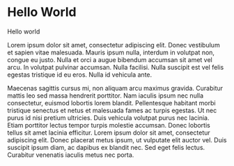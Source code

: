 # Hello World

Hello world

Lorem ipsum dolor sit amet, consectetur adipiscing elit. Donec vestibulum et sapien vitae malesuada. Mauris ipsum nulla, interdum in volutpat non, congue eu justo. Nulla et orci a augue bibendum accumsan sit amet vel arcu. In volutpat pulvinar accumsan. Nulla facilisi. Nulla suscipit est vel felis egestas tristique id eu eros. Nulla id vehicula ante.

Maecenas sagittis cursus mi, non aliquam arcu maximus gravida. Curabitur mattis leo sed massa hendrerit porttitor. Nam iaculis ipsum nec nulla consectetur, euismod lobortis lorem blandit. Pellentesque habitant morbi tristique senectus et netus et malesuada fames ac turpis egestas. Ut nec purus id nisi pretium ultricies. Duis vehicula volutpat purus nec lacinia. Etiam porttitor lectus tempor turpis molestie accumsan. Donec lobortis tellus sit amet lacinia efficitur. Lorem ipsum dolor sit amet, consectetur adipiscing elit. Donec placerat metus ipsum, ut vulputate elit auctor vel. Duis suscipit ipsum diam, ac dapibus ex blandit nec. Sed eget felis lectus. Curabitur venenatis iaculis metus nec porta.

